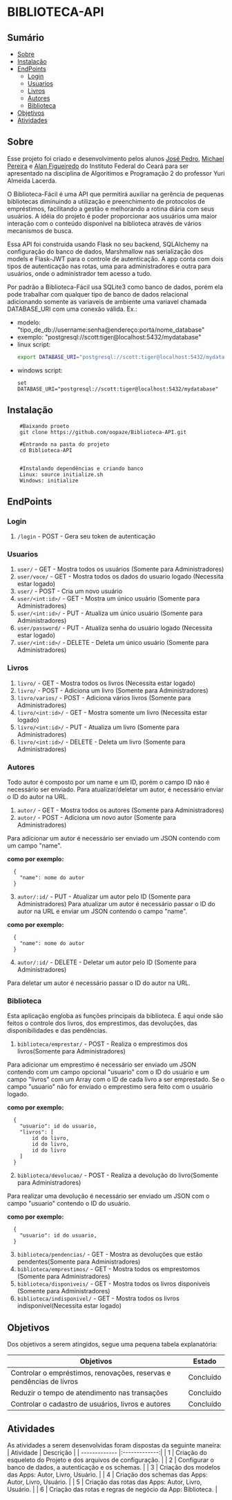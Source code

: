 # BIBLIOTECA-API

## Sumário

* [Sobre](https://github.com/oopaze/Biblioteca-API#sobre)
* [Instalação](https://github.com/oopaze/Biblioteca-API#instalação)
* [EndPoints](https://github.com/oopaze/Biblioteca-API#endpoints)
    * [Login](https://github.com/oopaze/Biblioteca-API#login)
    * [Usuarios](https://github.com/oopaze/Biblioteca-API#usuarios)
    * [Livros](https://github.com/oopaze/Biblioteca-API#livros)
    * [Autores](https://github.com/oopaze/Biblioteca-API#autores)
    * [Biblioteca](https://github.com/oopaze/Biblioteca-API#biblioteca)
* [Objetivos](https://github.com/oopaze/Biblioteca-API#objetivos)
* [Atividades](https://github.com/oopaze/Biblioteca-API#atividades)


## Sobre

Esse projeto foi criado e desenvolvimento pelos alunos [José Pedro](https://github.com/oopaze), [Michael Pereira](https://github.com/MichaelPereira31) e [Alan Figueiredo](https://github.com/aemmanuel138) do Instituto Federal do Ceará para ser apresentado na disciplina de Algoritimos e Programação 2 do professor Yuri Almeida Lacerda.

O Biblioteca-Fácil é uma API que permitirá auxiliar na gerência de pequenas bibliotecas diminuindo a utilização e preenchimento de protocolos de empréstimos, facilitando a gestão e melhorando a rotina diária com seus usuários. A idéia do  projeto é poder proporcionar aos usuários uma maior interação com o conteúdo disponível na biblioteca através de vários mecanismos de busca. 

Essa API foi construida usando Flask no seu backend, SQLAlchemy na configuração do banco de dados, Marshmallow nas serialização dos models e Flask-JWT para o controle de autenticação. A app conta com dois tipos de autenticação nas rotas, uma para administradores e outra para usuários, onde o administrador tem acesso a tudo. 

Por padrão a Biblioteca-Fácil usa SQLite3 como banco de dados, porém ela pode trabalhar com qualquer tipo de banco de dados relacional adicionando somente as variaveis de ambiente uma variavel chamada DATABASE_URI com uma conexão válida. Ex.: 

* modelo: "tipo_de_db://username:senha@endereço:porta/nome_database"
* exemplo: "postgresql://scott:tiger@localhost:5432/mydatabase"
* linux script: 
    ```bash
    export DATABASE_URI="postgresql://scott:tiger@localhost:5432/mydatabase"
    ```
* windows script: 
    ```shell 
    set DATABASE_URI="postgresql://scott:tiger@localhost:5432/mydatabase"
    ```


## Instalação
```shell
    #Baixando proeto
    git clone https://github.com/oopaze/Biblioteca-API.git

    #Entrando na pasta do projeto
    cd Biblioteca-API

    
    #Instalando dependências e criando banco
    Linux: source initialize.sh
    Windows: initialize
```


## EndPoints

### Login

1. `/login` - POST - Gera seu token de autenticação

### Usuarios

1. `user/` - GET - Mostra todos os usuários (Somente para Administradores)
2. `user/voce/` - GET - Mostra todos os dados do usuario logado (Necessita estar logado)
3. `user/` - POST - Cria um novo usuário
4. `user/<int:id>/` - GET - Mostra um único usuário (Somente para Administradores)
5. `user/<int:id>/` - PUT - Atualiza um único usuário (Somente para Administradores)
6. `user/password/` - PUT - Atualiza senha do usuário logado (Necessita estar logado)
7. `user/<int:id>/` - DELETE - Deleta um único usuário (Somente para Administradores)

### Livros

1. `livro/` - GET - Mostra todos os livros (Necessita estar logado)
2. `livro/` - POST - Adiciona um livro (Somente para Administradores)
3. `livro/varios/` - POST - Adiciona vários livros (Somente para Administradores)
4. `livro/<int:id>/` - GET - Mostra somente um livro (Necessita estar logado)
5. `livro/<int:id>/` - PUT - Atualiza um livro (Somente para Administradores)
6. `livro/<int:id>/` - DELETE - Deleta um livro (Somente para Administradores)

### Autores

Todo autor é composto por um name e um ID, porém o campo ID não é necessário ser enviado. Para atualizar/deletar um autor, é necessário enviar o ID do autor na URL.

1. `autor/` - GET - Mostra todos os autores (Somente para Administradores)
2. `autor/` - POST - Adiciona um novo autor (Somente para Administradores)

Para adicionar um autor é necessário ser enviado um JSON contendo com um campo "name".

**como por exemplo:**
```
  {
    "name": nome do autor
  }
```
3. `autor/:id/` - PUT - Atualizar um autor pelo ID (Somente para Administradores)
Para atualizar um autor é necessário passar o ID do autor na URL e enviar um JSON contendo o campo "name".

**como por exemplo:**
```
  {
    "name": nome do autor
  }
```
4. `autor/:id/` - DELETE - Deletar um autor pelo ID (Somente para Administradores)

Para deletar um autor é necessário passar o ID do autor na URL.

### Biblioteca

Esta  aplicação engloba as funções principais da biblioteca. É aqui onde são feitos o controle dos livros, dos emprestimos, das devoluções, das disponibilidades e das pendências.

1. `biblioteca/emprestar/` - POST - Realiza o emprestimos dos livros(Somente para Administradores)

Para adicionar um emprestimo é necessário ser enviado um JSON contendo com um campo opcional "usuario" com o ID do usuário e um campo "livros" com um Array com o ID de cada livro a ser emprestado. Se o campo "usuario" não for enviado o emprestimo sera feito com o usuário logado.

**como por exemplo:**
```
  {
    "usuario": id do usuario,
    "livros": [
        id do livro,
        id do livro,
        id do livro
    ]
  }
```
2. `biblioteca/devolucao/` - POST - Realiza a devolução do livro(Somente para Administradores)

Para realizar uma devolução é necessário ser enviado um JSON com o campo "usuario" contendo o ID do usuário.

**como por exemplo:**
```
  {
    "usuario": id do usuario,
  }
```
3. `biblioteca/pendencias/` - GET - Mostra as devoluções que estão pendentes(Somente para Administradores)
4. `biblioteca/emprestimos/` - GET - Mostra todos os emprestomos (Somente para Administradores)
5. `biblioteca/disponiveis/` - GET - Mostra todos os livros disponiveis (Somente para Administradores)
6. `biblioteca/indisponivel/` - GET - Mostra todos os livros indisponivel(Necessita estar logado)


## Objetivos

Dos objetivos a serem atingidos, segue uma pequena tabela explanatória:

| Objetivos | Estado |
| ------------- |:-------------:|
| Controlar o empréstimos, renovações, reservas e pendências de livros | Concluído |
| Reduzir o tempo de atendimento nas transações | Concluído |
| Controlar o cadastro de usuários, livros e autores | Concluído |


## Atividades

As atividades a serem desenvolvidas foram dispostas da seguinte maneira:
| Atividade | Descrição |
| ------------- |:-------------:|
| 1 | Criação do esqueleto do Projeto e dos arquivos de configuração. |
| 2 | Configurar o banco de dados, a autenticação e os schemas. |
| 3 | Criação dos modelos das Apps: Autor, Livro, Usuário. |
| 4 | Criação dos schemas das Apps: Autor, Livro, Usuário. |
| 5 | Criação das rotas das Apps: Autor, Livro, Usuário. |
| 6 | Criação das rotas e regras de negócio da App: Biblioteca. |


